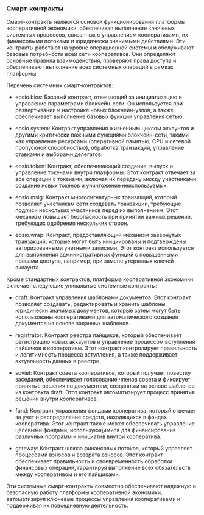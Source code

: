 
### Смарт-контракты
Смарт-контракты являются основой функционирования платформы кооперативной экономики, обеспечивая выполнение ключевых системных процессов, связанных с управлением кооперативами, их финансовыми потоками и юридически значимыми действиями. Эти контракты работают на уровне операционной системы и обслуживают базовые потребности всей сети кооперативов. Они определяют основные правила взаимодействия, проверяют права доступа и обеспечивают выполнение всех системных операций в рамках платформы.

Перечень системных смарт-контрактов:

- eosio.bios: Базовый контракт, отвечающий за инициализацию и управление параметрами блокчейн-сети. Он используется при развертывании и настройке новых блокчейн-узлов, а также обеспечивает выполнение базовых функций управления сетью.

- eosio.system: Контракт управления жизненным циклом аккаунтов и другими критически важными функциями блокчейн-сети, такими как управление ресурсами (оперативной памятью, CPU и сетевой пропускной способностью), обработка транзакций, управление ставками и выборами делегатов.

- eosio.token: Контракт, обеспечивающий создание, выпуск и управление токенами внутри платформы. Этот контракт отвечает за все операции с токенами, включая их передачу между участниками, создание новых токенов и уничтожение неиспользуемых.

- eosio.msig: Контракт многосигнатурных транзакций, который позволяет участникам сети создавать транзакции, требующие подписи нескольких участников перед их выполнением. Этот механизм повышает безопасность при принятии важных решений, требующих одобрения нескольких сторон.

- eosio.wrap: Контракт, предоставляющий механизм завернутых транзакций, которые могут быть инициированы и подтверждены авторизованными учетными записями. Этот контракт используется для выполнения административных функций с повышенными правами доступа, например, при замене утерянных ключей аккаунта.

Кроме стандартных контрактов, платформа кооперативной экономики включает следующие уникальные системные контракты:

- draft: Контракт управления шаблонами документов. Этот контракт позволяет создавать, редактировать и хранить шаблоны юридически значимых документов, которые затем могут быть использованы кооперативами для автоматического создания документов на основе заданных шаблонов.

- registrator: Контракт реестра пайщиков, который обеспечивает регистрацию новых аккаунтов и управление процессом вступления пайщиков в кооперативы. Этот контракт контролирует правильность и легитимность процесса вступления, а также поддерживает актуальность данных в реестре.

- soviet: Контракт совета кооперативов, который получает повестку заседаний, обеспечивает голосование членов совета и фиксирует принятые решения по документам, созданным на основе шаблонов из контракта draft. Этот контракт автоматизирует процесс принятия решений внутри кооперативов.

- fund: Контракт управления фондами кооператива, который отвечает за учет и распределение средств, находящихся в фондах кооператива. Этот контракт также может обеспечивать управление целевыми фондами, использующимися для финансирования различных программ и инициатив внутри кооператива.

- gateway: Контракт шлюза финансовых потоков, который управляет процессами взносов и возврата взносов. Этот контракт обеспечивает правильность и своевременность обработки финансовых операций, гарантируя выполнение всех обязательств между кооперативом и его пайщиками.

Эти системные смарт-контракты совместно обеспечивают надежную и безопасную работу платформы кооперативной экономики, автоматизируя ключевые процессы управления кооперативами и поддерживая их повседневную деятельность.

